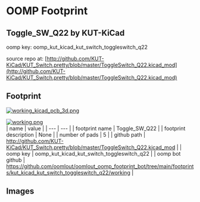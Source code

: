 # OOMP Footprint  
## Toggle_SW_Q22  by KUT-KiCad  
  
oomp key: oomp_kut_kicad_kut_switch_toggleswitch_q22  
  
source repo at: [http://github.com/KUT-KiCad/KUT_Switch.pretty/blob/master/ToggleSwitch_Q22.kicad_mod](http://github.com/KUT-KiCad/KUT_Switch.pretty/blob/master/ToggleSwitch_Q22.kicad_mod)  
## Footprint  
  
[![working_kicad_pcb_3d.png](working_kicad_pcb_3d_600.png)](working_kicad_pcb_3d.png)  
  
[![working.png](working_600.png)](working.png)  
| name | value | 
| --- | --- | 
| footprint name | Toggle_SW_Q22 | 
| footprint description | None | 
| number of pads | 5 | 
| github path | http://github.com/KUT-KiCad/KUT_Switch.pretty/blob/master/ToggleSwitch_Q22.kicad_mod | 
| oomp key | oomp_kut_kicad_kut_switch_toggleswitch_q22 | 
| oomp bot github | https://github.com/oomlout/oomlout_oomp_footprint_bot/tree/main/footprints/kut_kicad_kut_switch_toggleswitch_q22/working | 
## Images  
